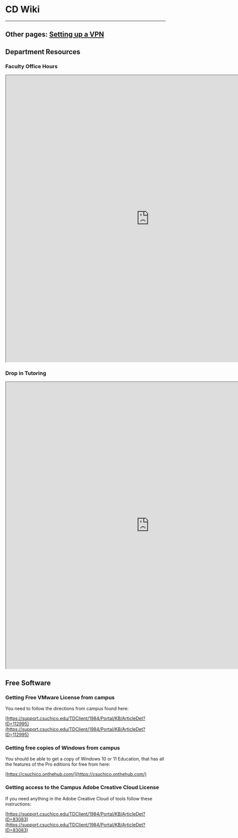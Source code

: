 # CD Wiki

---
Other pages: [Setting up a VPN](/vpn)
---

## Department Resources
### Faculty Office Hours

<iframe height="900" src="https://docs.google.com/spreadsheets/d/1QVW56oeESJEIzLw1xScfWzZ-mDjXq7QnYgGcA7CjY_c/htmlview?gid=0&amp;single=true&amp;widget=true&amp;headers=false" title="faculty hours" width="900"></iframe>

### Drop in Tutoring

<iframe height="900" src="https://docs.google.com/spreadsheets/d/e/2PACX-1vT91NgCOmks7K1q5m3Y5Qlc7XGCp2Uaowjp1RxjkjwEuR7BkgLSqBwGyocqrDexgbQugpDP4T_H9ItN/pubhtml?widget=true&amp;headers=false" title="drop in hours" width="900"></iframe>


## Free Software
### Getting Free VMware License from campus

You need to follow the directions from campus found here:

[https://support.csuchico.edu/TDClient/1984/Portal/KB/ArticleDet?ID=112995](https://support.csuchico.edu/TDClient/1984/Portal/KB/ArticleDet?ID=112995)

### Getting free copies of Windows from campus

You should be able to get a copy of Windows 10 or 11 Education, that has all the features of the Pro editions for free from here:

[https://csuchico.onthehub.com/](https://csuchico.onthehub.com/)

### Getting access to the Campus Adobe Creative Cloud License

If you need anything in the Adobe Creative Cloud of tools follow these instructions:

[https://support.csuchico.edu/TDClient/1984/Portal/KB/ArticleDet?ID=83083](https://support.csuchico.edu/TDClient/1984/Portal/KB/ArticleDet?ID=83083)
